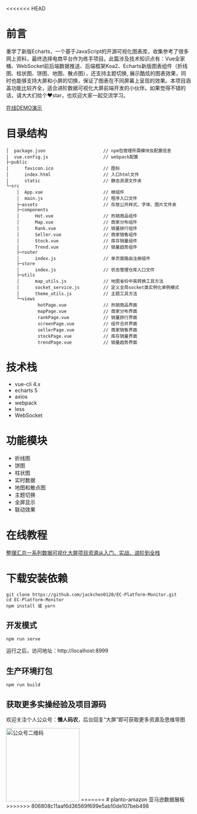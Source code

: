 <<<<<<< HEAD
# 前言
重学了新版Echarts，一个基于JavaScript的开源可视化图表库，收集参考了很多网上资料，最终选择电商平台作为练手项目。此篇涉及技术知识点有：Vue全家桶、WebSocket前后端数据推送、后端框架Koa2、Echarts新版图表组件（折线图、柱状图、饼图、地图、散点图），还支持主题切换, 展示酷炫的图表效果，同时也能够支持大屏和小屏的切换，保证了图表在不同屏幕上呈现的效果。本项目涵盖功能比较齐全，适合进阶数据可视化大屏前端开发的小伙伴。如果觉得不错的话，请大大们给个:heart:star，也欢迎大家一起交流学习。

[在线DEMO演示](http://106.55.168.13:8999/)


# 目录结构
```
│  package.json                      // npm包管理所需模块及配置信息
│  vue.config.js                     // webpack配置
├─public
│      favicon.ico                   // 图标
│      index.html                    // 入口html文件
│      static                        // 静态资源文件夹
└─src
    │  App.vue                       // 根组件
    │  main.js                       // 程序入口文件
    ├─assets                         // 存放公共样式、字体、图片文件夹
    ├─components
    │      Hot.vue                   // 热销商品组件
    │      Map.vue                   // 商家分布组件
    │      Rank.vue                  // 销量排行组件
    │      Seller.vue                // 商家销售组件
    │      Stock.vue                 // 库存销量组件
    │      Trend.vue                 // 销量趋势组件
    ├─router
    │      index.js                  // 单页面路由注册组件 
    ├─store
    │  	   index.js                  // 状态管理仓库入口文件
    ├─utils
    │      map_utils.js              // 地图省份中英转换工具方法
    │      socket_service.js         // 定义全局socket类实例化单例模式 
    │      theme_utils.js            // 主题工具方法 
    └─views
            hotPage.vue              // 热销商品界面
            mapPage.vue              // 商家分布界面
            rankPage.vue             // 销量排行界面
            screenPage.vue           // 组件合并界面
            sellerPage.vue           // 商家销售界面
            stockPage.vue            // 库存销量界面
            trendPage.vue            // 销量趋势界面
```


# 技术栈
 * vue-cli 4.x
 * echarts 5
 * axios
 * webpack
 * less
 * WebSocket
 
# 功能模块
* 折线图
* 饼图
* 柱状图
* 实时数据
* 地图和散点图
* 主题切换
* 全屏显示
* 联动效果

# 在线教程

[整理汇总一系列数据可视化大屏项目资源从入门、实战、进阶到全栈](https://juejin.cn/post/6960125126008389669)


# 下载安装依赖
```
git clone https://github.com/jackchen0120/EC-Platform-Monitor.git
cd EC-Platform-Monitor
npm install 或 yarn
```

## 开发模式
```
npm run serve
```
运行之后，访问地址：http://localhost:8999

## 生产环境打包
```
npm run build
```

## 获取更多实操经验及项目源码

欢迎关注个人公众号：**懒人码农**，后台回复“大屏”即可获取更多资源及思维导图

<img src="https://img-blog.csdnimg.cn/20200531011333650.png#pic_center?x-oss-process=image/watermark,type_ZmFuZ3poZW5naGVpdGk,shadow_10,text_aHR0cHM6Ly9ibG9nLmNzZG4ubmV0L3FxXzE1MDQxOTMx,size_16,color_FFFFFF,t_70" width="200" alt="公众号二维码" />
=======
# planto-amazon
亚马逊数据展板
>>>>>>> 806808c11aaf6d36569f699e5ab10de107beb498
